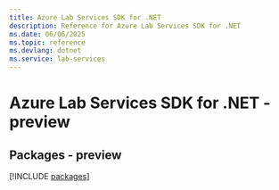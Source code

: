 ```yaml
---
title: Azure Lab Services SDK for .NET
description: Reference for Azure Lab Services SDK for .NET
ms.date: 06/06/2025
ms.topic: reference
ms.devlang: dotnet
ms.service: lab-services
---
```

# Azure Lab Services SDK for .NET - preview
## Packages - preview
[!INCLUDE [packages](lab-services-index.md)]